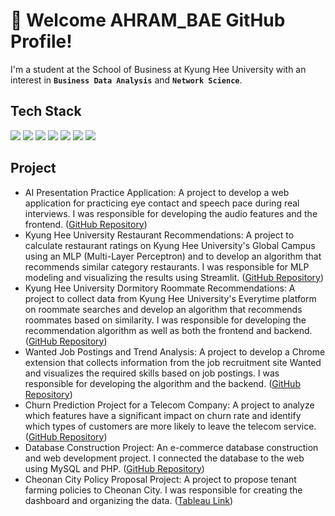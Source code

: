 # 👋 Welcome AHRAM_BAE GitHub Profile!

I'm a student at the School of Business at Kyung Hee University with an interest in **`Business Data Analysis`** and **`Network Science`**.

## Tech Stack
<img src="https://img.shields.io/badge/python-%233776AB.svg?&style=for-the-badge&logo=python&logoColor=white" /> <img src="https://img.shields.io/badge/R-276DC3?style=for-the-badge&logo=R&logoColor=white"> <img src="https://img.shields.io/badge/mysql-4479A1?style=for-the-badge&logo=mysql&logoColor=white"> <img src="https://img.shields.io/badge/postgresql-4169E1?style=for-the-badge&logo=postgresql&logoColor=white"> <img src="https://img.shields.io/badge/oracle-F80000?style=for-the-badge&logo=oracle&logoColor=white"> <img src="https://img.shields.io/badge/Tableau-E97627?style=for-the-badge&logo=Tableau&logoColor=white"> <img src="https://img.shields.io/badge/PyTorch-EE4C2C?style=for-the-badge&logo=PyTorch&logoColor=white"> 


## Project
- AI Presentation Practice Application: A project to develop a web application for practicing eye contact and speech pace during real interviews. I was responsible for developing the audio features and the frontend. ([GitHub Repository](https://github.com/use08174/SpeechPT))
- Kyung Hee University Restaurant Recommendations: A project to calculate restaurant ratings on Kyung Hee University's Global Campus using an MLP (Multi-Layer Perceptron) and to develop an algorithm that recommends similar category restaurants. I was responsible for MLP modeling and visualizing the results using Streamlit. ([GitHub Repository](https://github.com/BARAM1NG/FoodRec))
- Kyung Hee University Dormitory Roommate Recommendations: A project to collect data from Kyung Hee University's Everytime platform on roommate searches and develop an algorithm that recommends roommates based on similarity. I was responsible for developing the recommendation algorithm as well as both the frontend and backend. ([GitHub Repository](https://github.com/BARAM1NG/Demo_ChecKHUMate.git))
- Wanted Job Postings and Trend Analysis: A project to develop a Chrome extension that collects information from the job recruitment site Wanted and visualizes the required skills based on job postings. I was responsible for developing the algorithm and the backend. ([GitHub Repository](https://github.com/BARAM1NG/DB_Job-Positing-Analysis))
- Churn Prediction Project for a Telecom Company: A project to analyze which features have a significant impact on churn rate and identify which types of customers are more likely to leave the telecom service. ([GitHub Repository](https://github.com/BARAM1NG/Customer_Churn))
- Database Construction Project: An e-commerce database construction and web development project. I connected the database to the web using MySQL and PHP. ([GitHub Repository](https://github.com/BARAM1NG/2024_Database))
- Cheonan City Policy Proposal Project: A project to propose tenant farming policies to Cheonan City. I was responsible for creating the dashboard and organizing the data. ([Tableau Link](https://public.tableau.com/app/profile/.20206250/viz/__17245050240390/HOME))


<!--
**BARAM1NG/BARAM1NG** is a ✨ _special_ ✨ repository because its `README.md` (this file) appears on your GitHub profile.

Here are some ideas to get you started:

- 🔭 I’m currently working on ...
- 🌱 I’m currently learning ...
- 👯 I’m looking to collaborate on ...
- 🤔 I’m looking for help with ...
- 💬 Ask me about ...
- 📫 How to reach me: ...
- 😄 Pronouns: ...
- ⚡ Fun fact: ...
-->

